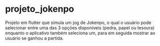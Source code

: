 # projeto_jokenpo

Projeto em flutter que simula um jog de Jokenpo, o qual o usuário pode selecionar entre uma das 3 opções disponíveis (pedra, papel ou tesoura) enquanto o aplicativo também seleciona um, para em seguida mostrar ao usuário se ganhou a partida.

